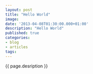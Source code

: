 ```yaml
---
layout: post
title: "Hello World"
image:
date: '2013-04-08T01:30:00.000+01:00'
description: "Hello World"
published: true
categories:
- blog
- articles
tags:
---
```


{{ page.desription }}
